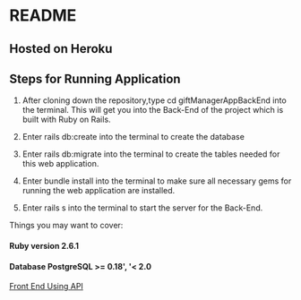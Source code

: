 # README

## Hosted on Heroku

## Steps for Running Application

1. After cloning down the repository,type cd giftManagerAppBackEnd into the terminal. This will get you into the Back-End  of the project which is built with Ruby on Rails. 

2. Enter rails db:create into the terminal to create the database

3. Enter rails db:migrate into the terminal to create the tables needed for this web application. 

4. Enter bundle install into the terminal to make sure all necessary gems for running the web application  are installed. 

5. Enter rails s into the terminal to start the server for the Back-End. 



Things you may want to cover:

#### Ruby version 2.6.1

#### Database PostgreSQL >= 0.18', '< 2.0

[Front End Using API](https://prezzie-gift-manager-app.web.app/)
